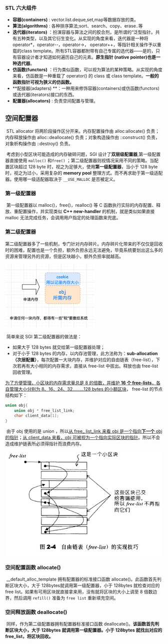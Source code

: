 ### STL 六大组件

- **容器(containers)** : vector.list.deque,set,map等数据存放的类。
- **算法(algorithms)** : 各种排序算法;sort、search、copy、erase..等
- **迭代器(iterators)** ：扮演容器与算法之间的胶合剂，是所谓的“泛型指针。共有五种类型，以及其它衍生变化。从实现的角度来看，迭代器是一种将 operator*，operator--，operator->， operator++，等指针相关操作予以重载的class template。所有STL容器都附带有自己专属的选代器——是的，只有容器设计者才知道如何遍历自己的元素。**原生指针 (native pointer)也是一种选代器**。
- **仿函数(functors)** ：行为类似函数，可以视为算法的某种策略。从实现的角度来看，仿函数是一种重载了 operator() 的 class 或 class template。**一般的函数指针可视为狭义的仿函数。**
- **配接器(adapters) **：一种用来修饰容器(containers)或仿函数(functors)或迭代器(iterators)接口的东西。
- **配置器(allocators)** : 负责空间配置与管理。



## 空间配置器

​		STL allocator 将两阶段操作区分开来。内存配置操作由 alloc:allocate() 负责；内存释放操作由 alloc::deallocate() 负责；对象构造操作由 ::construct() 负责，对象析构操作由 ::destroy() 负责。

​		考虑到小型区块可能造成的内存破碎问题，SGI 设计了**双层级配置器**,第一级配置器直接使用 `malloc()` 和`free()` ；第二级配置器则视情况采用不同的策略。当配置区块超过 128 byte 时，视之为足够大，使用**第一级配置器**，当小于 128 byte 时，视之为过小，采用复杂的 **memory pool** 整理方式。而不再求助于第一级适配器。使用哪一级适配器取决于 `__USE_MALLOC` 是否被定义。

### 第一级配置器

​		第一级配置器以 malloc()，free()，realloc() 等 C 函数执行实际的内存配置、释放、重配置操作，并实现类似 **C++ new-handler** 的机制，就是类似如果直接 malloc 无法完成任务，会调用用户指定的处理函数来兜底。

### 第二级配置器

​		第二级配置器多了一些机制，专门针对内存碎片。内存碎片化带来的不仅仅是回收时的困难，配置也是一个负担，额外负担永远无法避免，毕竟系统要划出这么多的资源来管理另外的资源，但是区块越小，额外负担率就越高。

![图片](markdownimage/a02c8942d2a62a19499188e43d5fae49.png)

​		简单来说 SGI 第二级配置器的做法是：

- 如果大于 128 bytes 就交给第一级配置器处理；
- 对于小于 128 bytes 的内存，以内存池管理，此方法称为：**sub-allocation （次层配置）**，每次配置一大块内存，并维护对应的自由链表（free-list），下次若再有大小相同的内存需求，直接从 free-list 中拔出。释放也由 free-list 回收管理。

<u>为了方便管理，小区块的内存需求量总是 8 的倍数，并维护 **16 个 free-lists**，各自管理大小分别为 8、16、24、32.........128 bytes 的小额区块</u>， free-list 的节点结构如下：

```c++
union obj{
    union obj * free_list_link;
    char client_data[1];
}
```

​		由于 obj 使用的是 union ，所以<u>从 free_ list_link 来看 obj 是一个指向**下一个** obj 的指针</u>；<u>从 client_data 来看，obj 可被视为一个指向实际区块的指针</u>。所以不会造成维护链表所必须得指针而浪费内存。

![img](markdownimage/2019-07-25-16-47-51.png)

### 空间配置函数 allocate()

​		__default_alloc_template 拥有配置器的标准接口函数 allocate()。此函数首先判断区块大小，大于 128bytes就调用第一级配置器，小于 128bytes 就检查对应的 free list。如果有可用区块就直接拿来用，没有就将区块的大小上调至 8 倍数边界，然后调用 `refill()` 准备为 `free list` 重新填充空间。



### 空间释放函数 deallocate()

​		同样，作为第二级配置器拥有配置器标准接口函数 deallocate()。**该函数首先判断区块大小，大于 128bytes 就调用第一级配置器。小于 128bytes 就找出对应的 free_list，将区块回收。**

































